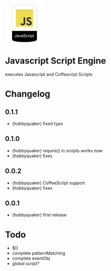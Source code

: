 ![Logo](admin/js.png)
# Javascript Script Engine

executes Javascript and Coffescript Scripts


# Changelog

## 0.1.1
* (hobbyquaker) fixed typo

## 0.1.0

* (hobbyquaker) require() in scripts works now
* (hobbyquaker) fixes


## 0.0.2

* (hobbyquaker) CoffeeScript support
* (hobbyquaker) fixes

## 0.0.1

* (hobbyquaker) first release

# Todo

* $() 
* complete patternMatching 
* complete eventObj 
* global script?
